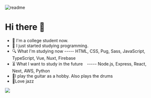 
![readme](https://user-images.githubusercontent.com/71201308/99968993-3844fe00-2ddd-11eb-90c0-972f25ad58ce.png)
# Hi there :wave:
-  :pencil: I'm a college student now.
-  :muscle: I just started studying programming.
-  :mag: What I'm studying now ----- HTML, CSS, Pug, Sass, JavaScript, TypeScript, Vue, Nuxt, Firebase
- :hourglass_flowing_sand: What I want to study in the future　----- Node.js, Express, React, Next, AWS, Python
- :guitar:I play the guitar as a hobby. Also plays the drums
-  :saxophone:Love jazz
<img src="https://grass-graph.moshimo.works/images/Ubugeeei.png">
